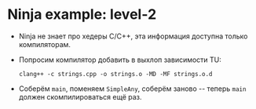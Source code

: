 # Ninja example: level-2

* Ninja не знает про хедеры C/C++, эта информация доступна только компиляторам.
* Попросим компилятор добавить в выхлоп зависимости TU:

  ```shell
  clang++ -c strings.cpp -o strings.o -MD -MF strings.o.d 
  ```

* Соберём `main`, поменяем `SimpleAny`, соберём заново -- теперь `main` 
  должен скомпилироваться ещё раз.
